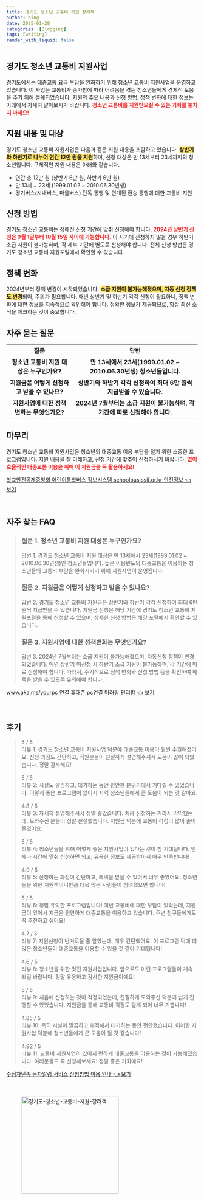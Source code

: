 ```yaml
---
title: 경기도 청소년 교통비 지원 장려책
author: bing
date: 2025-01-28
categories: [Blogging]
tags: [writing]
render_with_liquid: false
---
```



<h2 id='경기도청소년교통비지원사업'>경기도 청소년 교통비 지원사업</h2>

<p>경기도에서는 대중교통 요금 부담을 완화하기 위해 청소년 교통비 지원사업을 운영하고 있습니다. 이 사업은 교통비가 증가함에 따라 어려움을 겪는 청소년들에게 경제적 도움을 주기 위해 설계되었습니다. 지원의 주요 내용과 신청 방법, 정책 변화에 대한 정보는 아래에서 자세히 알아보시기 바랍니다. <b><span style="color: #ee2323;">청소년 교통비를 지원받으실 수 있는 기회를 놓치지 마세요!</span></b></p>

<h2 id='지원내용및대상'>지원 내용 및 대상</h2>

<p>경기도 청소년 교통비 지원사업은 다음과 같은 지원 내용을 포함하고 있습니다. <b><span style="background-color: #ffe066;">상반기와 하반기로 나누어 연간 12만 원을 지원</span></b>하며, 신청 대상은 만 13세부터 23세까지의 청소년입니다. 구체적인 지원 내용은 아래와 같습니다.</p>

<ul>
    <li>연간 총 12만 원 (상반기 6만 원, 하반기 6만 원)</li>
    <li>만 13세 ~ 23세 (1999.01.02 ~ 2010.06.30년생)</li>
    <li>경기버스(시내버스, 마을버스) 단독 통행 및 연계된 환승 통행에 대한 교통비 지원</li>
</ul>

<h2 id='신청방법'>신청 방법</h2>

<p>경기도 청소년 교통비는 정해진 신청 기간에 맞춰 신청해야 합니다. <b><span style="color: #ee2323;">2024년 상반기 신청은 9월 1일부터 10월 15일 사이에 가능합니다.</span></b> 이 시기에 신청하지 않을 경우 하반기 소급 지원이 불가능하며, 각 세부 기간에 별도로 신청해야 합니다. 전체 신청 방법은 경기도 청소년 교통비 지원포털에서 확인할 수 있습니다.</p>

<h2 id='정책변화'>정책 변화</h2>

<p>2024년부터 정책 변경이 시작되었습니다. <b><span style="background-color: #ffe066;">소급 지원이 불가능해졌으며, 자동 신청 정책도 변경</span></b>되어, 주의가 필요합니다. 매년 상반기 및 하반기 각각 신청이 필요하니, 정책 변화에 대한 정보를 지속적으로 확인해야 합니다. 정확한 정보가 제공되므로, 항상 최신 소식을 체크하는 것이 중요합니다.</p>

<h2 id='자주묻는질문'>자주 묻는 질문</h2>

<table>
    <tr>
        <td style="text-align: center; height: 17px;"><b>질문</b></td>
        <td style="text-align: center; height: 17px;"><b>답변</b></td>
    </tr>
    <tr>
        <td style="text-align: center; height: 17px;"><b>청소년 교통비 지원 대상은 누구인가요?</b></td>
        <td style="text-align: center; height: 17px;"><b>만 13세에서 23세(1999.01.02 ~ 2010.06.30년생) 청소년들입니다.</b></td>
    </tr>
    <tr>
        <td style="text-align: center; height: 17px;"><b>지원금은 어떻게 신청하고 받을 수 있나요?</b></td>
        <td style="text-align: center; height: 17px;"><b>상반기와 하반기 각각 신청하여 최대 6만 원씩 지급받을 수 있습니다.</b></td>
    </tr>
    <tr>
        <td style="text-align: center; height: 17px;"><b>지원사업에 대한 정책 변화는 무엇인가요?</b></td>
        <td style="text-align: center; height: 17px;"><b>2024년 7월부터는 소급 지원이 불가능하며, 각 기간에 따로 신청해야 합니다.</b></td>
    </tr>
</table>

<h2 id='마무리'>마무리</h2>

<p>경기도 청소년 교통비 지원사업은 청소년의 대중교통 이용 부담을 덜기 위한 소중한 프로그램입니다. 지원 내용을 잘 이해하고, 신청 기간에 맞추어 신청하시기 바랍니다. <b><span style="color: #ee2323;">없이 효율적인 대중교통 이용을 위해 이 지원금을 꼭 활용하세요!</span></b></p>


<p><a class="click-button" title="학교안전공제중앙회 어린이통학버스 정보시스템 schoolbus.ssif.or.kr 안전정보" href="https://afficreate.github.io/posts/%ED%95%99%EA%B5%90%EC%95%88%EC%A0%84%EA%B3%B5%EC%A0%9C%EC%A4%91%EC%95%99%ED%9A%8C-%EC%96%B4%EB%A6%B0%EC%9D%B4%ED%86%B5%ED%95%99%EB%B2%84%EC%8A%A4-%EC%A0%95%EB%B3%B4%EC%8B%9C%EC%8A%A4%ED%85%9C-schoolbus.ssif.or.kr-%EC%95%88%EC%A0%84%EC%A0%95%EB%B3%B4/" rel="dofollow">학교안전공제중앙회 어린이통학버스 정보시스템 schoolbus.ssif.or.kr 안전정보 👈 보기</a></p><br>
<h2 id='자주_찾는_FAQ'>자주 찾는 FAQ</h2>
<div itemscope="" itemtype="https://schema.org/FAQPage"> 
<blockquote> 
<div itemscope="" itemprop="mainEntity" itemtype="https://schema.org/Question"> 
<h3 itemprop="name">질문 1. 청소년 교통비 지원 대상은 누구인가요?</h3> 
<div itemscope="" itemprop="acceptedAnswer" itemtype="https://schema.org/Answer"> 
<span itemprop="text"> 
<p>답변 1. 경기도 청소년 교통비 지원 대상은 만 13세에서 23세(1999.01.02 ~ 2010.06.30년생)인 청소년들입니다. 높은 이용빈도의 대중교통을 이용하는 청소년들의 교통비 부담을 완화시키기 위해 지원사업이 운영됩니다.</p> 
</span> 
</div> 
</div> 

<div itemscope="" itemprop="mainEntity" itemtype="https://schema.org/Question"> 
<h3 itemprop="name">질문 2. 지원금은 어떻게 신청하고 받을 수 있나요?</h3> 
<div itemscope="" itemprop="acceptedAnswer" itemtype="https://schema.org/Answer"> 
<span itemprop="text"> 
<p>답변 2. 경기도 청소년 교통비 지원금은 상반기와 하반기 각각 신청하여 최대 6만 원씩 지급받을 수 있습니다. 지원금 신청은 해당 기간에 경기도 청소년 교통비 지원포털을 통해 신청할 수 있으며, 상세한 신청 방법은 해당 포털에서 확인할 수 있습니다.</p> 
</span> 
</div> 
</div> 

<div itemscope="" itemprop="mainEntity" itemtype="https://schema.org/Question"> 
<h3 itemprop="name">질문 3. 지원사업에 대한 정책변화는 무엇인가요?</h3> 
<div itemscope="" itemprop="acceptedAnswer" itemtype="https://schema.org/Answer"> 
<span itemprop="text"> 
<p>답변 3. 2024년 7월부터는 소급 지원이 불가능해졌으며, 자동신청 정책이 변경되었습니다. 매년 상반기 미신청 시 하반기 소급 지원이 불가능하며, 각 기간에 따로 신청해야 합니다. 따라서, 주기적으로 정책 변화와 신청 방법 등을 확인하여 혜택을 받을 수 있도록 유의해야 합니다.</p> 
</span> 
</div> 
</div> 
</blockquote> 
</div>
<p><a class="click-button" title="www.aka.ms/yourpc 연결 휴대폰 pc연결 미러링 편리함" href="https://afficreate.github.io/posts/www.aka.msyourpc-%EC%97%B0%EA%B2%B0-%ED%9C%B4%EB%8C%80%ED%8F%B0-pc%EC%97%B0%EA%B2%B0-%EB%AF%B8%EB%9F%AC%EB%A7%81-%ED%8E%B8%EB%A6%AC%ED%95%A8/" rel="dofollow">www.aka.ms/yourpc 연결 휴대폰 pc연결 미러링 편리함 👈 보기</a></p><br>
<h2 id='후기'>후기</h2>
<div itemscope itemtype="https://schema.org/Product">
  <blockquote>
  <div itemprop="review" itemscope itemtype="https://schema.org/Review">
      <div itemprop="reviewRating" itemscope itemtype="https://schema.org/Rating"> <span itemprop="ratingValue">5</span> / <span itemprop="bestRating">5</span> </div>
      <span itemprop="reviewBody">리뷰 1: 경기도 청소년 교통비 지원사업 덕분에 대중교통 이용이 훨씬 수월해졌어요. 신청 과정도 간단하고, 직원분들이 친절하게 설명해주셔서 도움이 많이 되었습니다. 정말 감사해요!</span>
  </div>
  <br>
  <div itemprop="review" itemscope itemtype="https://schema.org/Review">
      <div itemprop="reviewRating" itemscope itemtype="https://schema.org/Rating"> <span itemprop="ratingValue">5</span> / <span itemprop="bestRating">5</span> </div>
      <span itemprop="reviewBody">리뷰 2: 시설도 깔끔하고, 대기하는 동안 편안한 분위기에서 기다릴 수 있었습니다. 이렇게 좋은 프로그램이 있어서 지역 청소년들에게 큰 도움이 되는 것 같아요.</span>
  </div>
  <br>
  <div itemprop="review" itemscope itemtype="https://schema.org/Review">
      <div itemprop="reviewRating" itemscope itemtype="https://schema.org/Rating"> <span itemprop="ratingValue">4.8</span> / <span itemprop="bestRating">5</span> </div>
      <span itemprop="reviewBody">리뷰 3: 자세히 설명해주셔서 정말 좋았습니다. 처음 신청하는 거라서 막막했는데, 도와주신 분들이 정말 친절했습니다. 지원금 덕분에 교통비 걱정이 많이 줄어들었어요.</span>
  </div>
  <br>
  <div itemprop="review" itemscope itemtype="https://schema.org/Review">
      <div itemprop="reviewRating" itemscope itemtype="https://schema.org/Rating"> <span itemprop="ratingValue">5</span> / <span itemprop="bestRating">5</span> </div>
      <span itemprop="reviewBody">리뷰 4: 청소년들을 위해 이렇게 좋은 지원사업이 있다는 것이 참 기대됩니다. 언제나 시간에 맞춰 신청하면 되고, 유용한 정보도 제공받아서 매우 만족합니다!</span>
  </div>
  <br>
  <div itemprop="review" itemscope itemtype="https://schema.org/Review">
      <div itemprop="reviewRating" itemscope itemtype="https://schema.org/Rating"> <span itemprop="ratingValue">4.9</span> / <span itemprop="bestRating">5</span> </div>
      <span itemprop="reviewBody">리뷰 5: 신청하는 과정이 간단하고, 혜택을 받을 수 있어서 너무 좋았어요. 청소년들을 위한 지원책이니만큼 더욱 많은 사람들이 참여했으면 합니다!</span>
  </div>
  <br>
  <div itemprop="review" itemscope itemtype="https://schema.org/Review">
      <div itemprop="reviewRating" itemscope itemtype="https://schema.org/Rating"> <span itemprop="ratingValue">5</span> / <span itemprop="bestRating">5</span> </div>
      <span itemprop="reviewBody">리뷰 6: 정말 유익한 프로그램입니다! 매번 교통비에 대한 부담이 있었는데, 지원금이 있어서 지금은 편안하게 대중교통을 이용하고 있습니다. 주변 친구들에게도 꼭 추천하고 싶어요!</span>
  </div>
  <br>
  <div itemprop="review" itemscope itemtype="https://schema.org/Review">
      <div itemprop="reviewRating" itemscope itemtype="https://schema.org/Rating"> <span itemprop="ratingValue">4.7</span> / <span itemprop="bestRating">5</span> </div>
      <span itemprop="reviewBody">리뷰 7: 지원신청이 번거로울 줄 알았는데, 매우 간단했어요. 이 프로그램 덕에 더 많은 청소년들이 대중교통을 이용할 수 있을 것 같아 기대됩니다!</span>
  </div>
  <br>
  <div itemprop="review" itemscope itemtype="https://schema.org/Review">
      <div itemprop="reviewRating" itemscope itemtype="https://schema.org/Rating"> <span itemprop="ratingValue">4.6</span> / <span itemprop="bestRating">5</span> </div>
      <span itemprop="reviewBody">리뷰 8: 청소년을 위한 멋진 지원사업입니다. 앞으로도 이런 프로그램들이 계속되길 바랍니다. 정말 유용하고 감사한 지원금이에요!</span>
  </div>
  <br>
  <div itemprop="review" itemscope itemtype="https://schema.org/Review">
      <div itemprop="reviewRating" itemscope itemtype="https://schema.org/Rating"> <span itemprop="ratingValue">5</span> / <span itemprop="bestRating">5</span> </div>
      <span itemprop="reviewBody">리뷰 9: 처음에 신청하는 것이 걱정되었는데, 친절하게 도와주신 덕분에 쉽게 진행할 수 있었습니다. 지원금을 통해 교통비 걱정도 덜게 되어 너무 기쁩니다!</span>
  </div>
  <br>
  <div itemprop="review" itemscope itemtype="https://schema.org/Review">
      <div itemprop="reviewRating" itemscope itemtype="https://schema.org/Rating"> <span itemprop="ratingValue">4.85</span> / <span itemprop="bestRating">5</span> </div>
      <span itemprop="reviewBody">리뷰 10: 특히 시설이 깔끔하고 쾌적해서 대기하는 동안 편안했습니다. 이러한 지원사업 덕분에 청소년들에게 큰 도움이 될 것 같습니다!</span>
  </div>
  <br>
  <div itemprop="review" itemscope itemtype="https://schema.org/Review">
      <div itemprop="reviewRating" itemscope itemtype="https://schema.org/Rating"> <span itemprop="ratingValue">4.92</span> / <span itemprop="bestRating">5</span> </div>
      <span itemprop="reviewBody">리뷰 11: 교통비 지원사업이 있어서 편하게 대중교통을 이용하는 것이 가능해졌습니다. 여러분들도 꼭 신청해보세요! 정말 좋은 기회에요!</span>
  </div>
  </blockquote>
</div>
<p><a class="click-button" title="주정차단속 문자알림 서비스 신청방법 이용 안내" href="https://afficreate.github.io/posts/%EC%A3%BC%EC%A0%95%EC%B0%A8%EB%8B%A8%EC%86%8D-%EB%AC%B8%EC%9E%90%EC%95%8C%EB%A6%BC-%EC%84%9C%EB%B9%84%EC%8A%A4-%EC%8B%A0%EC%B2%AD%EB%B0%A9%EB%B2%95-%EC%9D%B4%EC%9A%A9-%EC%95%88%EB%82%B4/" rel="dofollow">주정차단속 문자알림 서비스 신청방법 이용 안내 👈 보기</a></p><br>
<figure class="image"><img src="https://afficreate.github.io/assets/img/thumbnail/경기도-청소년-교통비-지원-장려책.webp" alt="경기도-청소년-교통비-지원-장려책" width="256" height="256"></figure>